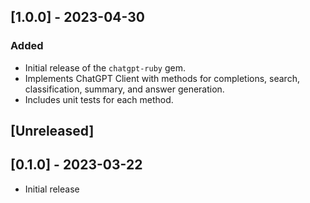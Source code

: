 ## [1.0.0] - 2023-04-30

### Added

- Initial release of the `chatgpt-ruby` gem.
- Implements ChatGPT Client with methods for completions, search, classification, summary, and answer generation.
- Includes unit tests for each method.

## [Unreleased]

## [0.1.0] - 2023-03-22

- Initial release